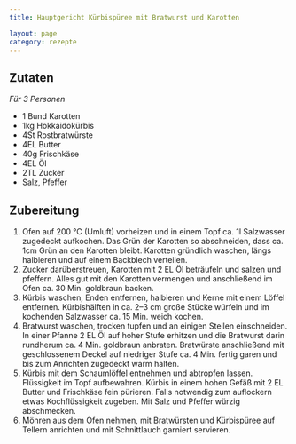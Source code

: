 ```yaml
---
title: Hauptgericht Kürbispüree mit Bratwurst und Karotten

layout: page
category: rezepte
---
```


Zutaten
-------
*Für 3 Personen*

- 1 Bund Karotten
- 1kg Hokkaidokürbis
- 4St Rostbratwürste
- 4EL Butter
- 40g Frischkäse
- 4EL Öl
- 2TL Zucker
- Salz, Pfeffer

Zubereitung
-----------
1. Ofen auf 200 °C (Umluft) vorheizen und in einem Topf ca. 1l Salzwasser zugedeckt aufkochen. Das Grün der Karotten so abschneiden, dass ca. 1cm Grün an den Karotten bleibt. Karotten gründlich waschen, längs halbieren und auf einem Backblech verteilen.
2. Zucker darüberstreuen, Karotten mit 2 EL Öl beträufeln und salzen und pfeffern. Alles gut mit den Karotten vermengen und anschließend im Ofen ca. 30 Min. goldbraun backen.
3. Kürbis waschen, Enden entfernen, halbieren und Kerne mit einem Löffel entfernen. Kürbishälften in ca. 2–3 cm große Stücke würfeln und im kochenden Salzwasser ca. 15 Min. weich kochen.
4. Bratwurst waschen, trocken tupfen und an einigen Stellen einschneiden. In einer Pfanne 2 EL Öl auf hoher Stufe erhitzen und die Bratwurst darin rundherum ca. 4 Min. goldbraun anbraten.
   Bratwürste anschließend mit geschlossenem Deckel auf niedriger Stufe ca. 4 Min. fertig garen und bis zum Anrichten zugedeckt warm halten.
5. Kürbis mit dem Schaumlöffel entnehmen und abtropfen lassen. Flüssigkeit im Topf aufbewahren. Kürbis in einem hohen Gefäß mit 2 EL Butter und Frischkäse fein pürieren. Falls notwendig zum auflockern etwas Kochflüssigkeit zugeben. Mit Salz und Pfeffer würzig abschmecken.
6. Möhren aus dem Ofen nehmen, mit Bratwürsten und Kürbispüree auf Tellern anrichten und mit Schnittlauch garniert servieren.
